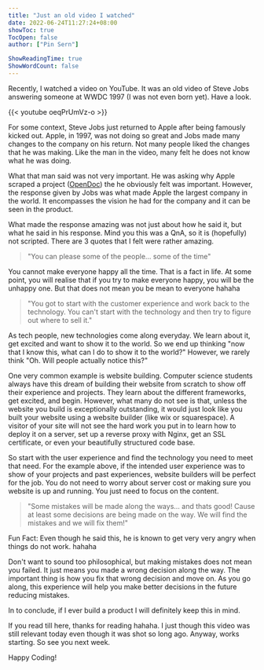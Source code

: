 ```yaml
---
title: "Just an old video I watched"
date: 2022-06-24T11:27:24+08:00
showToc: true
TocOpen: false
author: ["Pin Sern"]

ShowReadingTime: true
ShowWordCount: false
---
```


Recently, I watched a video on YouTube. It was an old video of Steve Jobs answering someone at WWDC 1997 (I was not even born yet). Have a look.

{{< youtube oeqPrUmVz-o >}}

For some context, Steve Jobs just returned to Apple after being famously kicked out. Apple, in 1997, was not doing so great and Jobs made many changes to the company on his return. Not many people liked the changes that he was making. Like the man in the video, many felt he does not know what he was doing.

What that man said was not very important. He was asking why Apple scraped a project ([OpenDoc](https://en.wikipedia.org/wiki/OpenDoc)) the he obviously felt was important. However, the response given by Jobs was what made Apple the largest company in the world. It encompasses the vision he had for the company and it can be seen in the product.

What made the response amazing was not just about how he said it, but what he said in his response. Mind you this was a QnA, so it is (hopefully) not scripted. There are 3 quotes that I felt were rather amazing.

> "You can please some of the people... some of the time"

You cannot make everyone happy all the time. That is a fact in life. At some point, you will realise that if you try to make everyone happy, you will be the unhappy one. But that does not mean you be mean to everyone hahaha

> "You got to start with the customer experience and work back to the technology. You can't start with the technology and then try to figure out where to sell it."

As tech people, new technologies come along everyday. We learn about it, get excited and want to show it to the world. So we end up thinking "now that I know this, what can I do to show it to the world?" However, we rarely think "Oh. Will people actually notice this?"

One very common example is website building. Computer science students always have this dream of building their website from scratch to show off their experience and projects. They learn about the different frameworks, get excited, and begin. However, what many do not see is that, unless the website you build is exceptionally outstanding, it would just look like you built your website using a website builder (like wix or squarespace). A visitor of your site will not see the hard work you put in to learn how to deploy it on a server, set up a reverse proxy with Nginx, get an SSL certificate, or even your beautifully structured code base.

So start with the user experience and find the technology you need to meet that need. For the example above, if the intended user experience was to show of your projects and past experiences, website builders will be perfect for the job. You do not need to worry about server cost or making sure you website is up and running. You just need to focus on the content.

> "Some mistakes will be made along the ways... and thats good! Cause at least some decisions are being made on the way. We will find the mistakes and we will fix them!"

Fun Fact: Even though he said this, he is known to get very very angry when things do not work. hahaha

Don't want to sound too philosophical, but making mistakes does not mean you failed. It just means you made a wrong decision along the way. The important thing is how you fix that wrong decision and move on. As you go along, this experience will help you make better decisions in the future reducing mistakes.

In to conclude, if I ever build a product I will definitely keep this in mind.

If you read till here, thanks for reading hahaha. I just though this video was still relevant today even though it was shot so long ago. Anyway, works starting. So see you next week.

Happy Coding!
